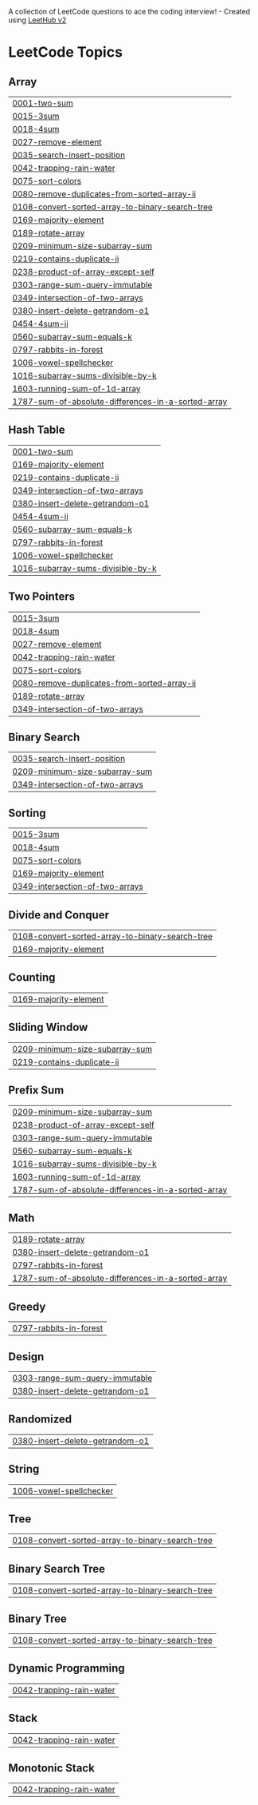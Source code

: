 A collection of LeetCode questions to ace the coding interview! - Created using [LeetHub v2](https://github.com/arunbhardwaj/LeetHub-2.0)
<!---LeetCode Topics Start-->
# LeetCode Topics
## Array
|  |
| ------- |
| [0001-two-sum](https://github.com/naveenpandey44/leetocde/tree/master/0001-two-sum) |
| [0015-3sum](https://github.com/naveenpandey44/leetocde/tree/master/0015-3sum) |
| [0018-4sum](https://github.com/naveenpandey44/leetocde/tree/master/0018-4sum) |
| [0027-remove-element](https://github.com/naveenpandey44/leetocde/tree/master/0027-remove-element) |
| [0035-search-insert-position](https://github.com/naveenpandey44/leetocde/tree/master/0035-search-insert-position) |
| [0042-trapping-rain-water](https://github.com/naveenpandey44/leetocde/tree/master/0042-trapping-rain-water) |
| [0075-sort-colors](https://github.com/naveenpandey44/leetocde/tree/master/0075-sort-colors) |
| [0080-remove-duplicates-from-sorted-array-ii](https://github.com/naveenpandey44/leetocde/tree/master/0080-remove-duplicates-from-sorted-array-ii) |
| [0108-convert-sorted-array-to-binary-search-tree](https://github.com/naveenpandey44/leetocde/tree/master/0108-convert-sorted-array-to-binary-search-tree) |
| [0169-majority-element](https://github.com/naveenpandey44/leetocde/tree/master/0169-majority-element) |
| [0189-rotate-array](https://github.com/naveenpandey44/leetocde/tree/master/0189-rotate-array) |
| [0209-minimum-size-subarray-sum](https://github.com/naveenpandey44/leetocde/tree/master/0209-minimum-size-subarray-sum) |
| [0219-contains-duplicate-ii](https://github.com/naveenpandey44/leetocde/tree/master/0219-contains-duplicate-ii) |
| [0238-product-of-array-except-self](https://github.com/naveenpandey44/leetocde/tree/master/0238-product-of-array-except-self) |
| [0303-range-sum-query-immutable](https://github.com/naveenpandey44/leetocde/tree/master/0303-range-sum-query-immutable) |
| [0349-intersection-of-two-arrays](https://github.com/naveenpandey44/leetocde/tree/master/0349-intersection-of-two-arrays) |
| [0380-insert-delete-getrandom-o1](https://github.com/naveenpandey44/leetocde/tree/master/0380-insert-delete-getrandom-o1) |
| [0454-4sum-ii](https://github.com/naveenpandey44/leetocde/tree/master/0454-4sum-ii) |
| [0560-subarray-sum-equals-k](https://github.com/naveenpandey44/leetocde/tree/master/0560-subarray-sum-equals-k) |
| [0797-rabbits-in-forest](https://github.com/naveenpandey44/leetocde/tree/master/0797-rabbits-in-forest) |
| [1006-vowel-spellchecker](https://github.com/naveenpandey44/leetocde/tree/master/1006-vowel-spellchecker) |
| [1016-subarray-sums-divisible-by-k](https://github.com/naveenpandey44/leetocde/tree/master/1016-subarray-sums-divisible-by-k) |
| [1603-running-sum-of-1d-array](https://github.com/naveenpandey44/leetocde/tree/master/1603-running-sum-of-1d-array) |
| [1787-sum-of-absolute-differences-in-a-sorted-array](https://github.com/naveenpandey44/leetocde/tree/master/1787-sum-of-absolute-differences-in-a-sorted-array) |
## Hash Table
|  |
| ------- |
| [0001-two-sum](https://github.com/naveenpandey44/leetocde/tree/master/0001-two-sum) |
| [0169-majority-element](https://github.com/naveenpandey44/leetocde/tree/master/0169-majority-element) |
| [0219-contains-duplicate-ii](https://github.com/naveenpandey44/leetocde/tree/master/0219-contains-duplicate-ii) |
| [0349-intersection-of-two-arrays](https://github.com/naveenpandey44/leetocde/tree/master/0349-intersection-of-two-arrays) |
| [0380-insert-delete-getrandom-o1](https://github.com/naveenpandey44/leetocde/tree/master/0380-insert-delete-getrandom-o1) |
| [0454-4sum-ii](https://github.com/naveenpandey44/leetocde/tree/master/0454-4sum-ii) |
| [0560-subarray-sum-equals-k](https://github.com/naveenpandey44/leetocde/tree/master/0560-subarray-sum-equals-k) |
| [0797-rabbits-in-forest](https://github.com/naveenpandey44/leetocde/tree/master/0797-rabbits-in-forest) |
| [1006-vowel-spellchecker](https://github.com/naveenpandey44/leetocde/tree/master/1006-vowel-spellchecker) |
| [1016-subarray-sums-divisible-by-k](https://github.com/naveenpandey44/leetocde/tree/master/1016-subarray-sums-divisible-by-k) |
## Two Pointers
|  |
| ------- |
| [0015-3sum](https://github.com/naveenpandey44/leetocde/tree/master/0015-3sum) |
| [0018-4sum](https://github.com/naveenpandey44/leetocde/tree/master/0018-4sum) |
| [0027-remove-element](https://github.com/naveenpandey44/leetocde/tree/master/0027-remove-element) |
| [0042-trapping-rain-water](https://github.com/naveenpandey44/leetocde/tree/master/0042-trapping-rain-water) |
| [0075-sort-colors](https://github.com/naveenpandey44/leetocde/tree/master/0075-sort-colors) |
| [0080-remove-duplicates-from-sorted-array-ii](https://github.com/naveenpandey44/leetocde/tree/master/0080-remove-duplicates-from-sorted-array-ii) |
| [0189-rotate-array](https://github.com/naveenpandey44/leetocde/tree/master/0189-rotate-array) |
| [0349-intersection-of-two-arrays](https://github.com/naveenpandey44/leetocde/tree/master/0349-intersection-of-two-arrays) |
## Binary Search
|  |
| ------- |
| [0035-search-insert-position](https://github.com/naveenpandey44/leetocde/tree/master/0035-search-insert-position) |
| [0209-minimum-size-subarray-sum](https://github.com/naveenpandey44/leetocde/tree/master/0209-minimum-size-subarray-sum) |
| [0349-intersection-of-two-arrays](https://github.com/naveenpandey44/leetocde/tree/master/0349-intersection-of-two-arrays) |
## Sorting
|  |
| ------- |
| [0015-3sum](https://github.com/naveenpandey44/leetocde/tree/master/0015-3sum) |
| [0018-4sum](https://github.com/naveenpandey44/leetocde/tree/master/0018-4sum) |
| [0075-sort-colors](https://github.com/naveenpandey44/leetocde/tree/master/0075-sort-colors) |
| [0169-majority-element](https://github.com/naveenpandey44/leetocde/tree/master/0169-majority-element) |
| [0349-intersection-of-two-arrays](https://github.com/naveenpandey44/leetocde/tree/master/0349-intersection-of-two-arrays) |
## Divide and Conquer
|  |
| ------- |
| [0108-convert-sorted-array-to-binary-search-tree](https://github.com/naveenpandey44/leetocde/tree/master/0108-convert-sorted-array-to-binary-search-tree) |
| [0169-majority-element](https://github.com/naveenpandey44/leetocde/tree/master/0169-majority-element) |
## Counting
|  |
| ------- |
| [0169-majority-element](https://github.com/naveenpandey44/leetocde/tree/master/0169-majority-element) |
## Sliding Window
|  |
| ------- |
| [0209-minimum-size-subarray-sum](https://github.com/naveenpandey44/leetocde/tree/master/0209-minimum-size-subarray-sum) |
| [0219-contains-duplicate-ii](https://github.com/naveenpandey44/leetocde/tree/master/0219-contains-duplicate-ii) |
## Prefix Sum
|  |
| ------- |
| [0209-minimum-size-subarray-sum](https://github.com/naveenpandey44/leetocde/tree/master/0209-minimum-size-subarray-sum) |
| [0238-product-of-array-except-self](https://github.com/naveenpandey44/leetocde/tree/master/0238-product-of-array-except-self) |
| [0303-range-sum-query-immutable](https://github.com/naveenpandey44/leetocde/tree/master/0303-range-sum-query-immutable) |
| [0560-subarray-sum-equals-k](https://github.com/naveenpandey44/leetocde/tree/master/0560-subarray-sum-equals-k) |
| [1016-subarray-sums-divisible-by-k](https://github.com/naveenpandey44/leetocde/tree/master/1016-subarray-sums-divisible-by-k) |
| [1603-running-sum-of-1d-array](https://github.com/naveenpandey44/leetocde/tree/master/1603-running-sum-of-1d-array) |
| [1787-sum-of-absolute-differences-in-a-sorted-array](https://github.com/naveenpandey44/leetocde/tree/master/1787-sum-of-absolute-differences-in-a-sorted-array) |
## Math
|  |
| ------- |
| [0189-rotate-array](https://github.com/naveenpandey44/leetocde/tree/master/0189-rotate-array) |
| [0380-insert-delete-getrandom-o1](https://github.com/naveenpandey44/leetocde/tree/master/0380-insert-delete-getrandom-o1) |
| [0797-rabbits-in-forest](https://github.com/naveenpandey44/leetocde/tree/master/0797-rabbits-in-forest) |
| [1787-sum-of-absolute-differences-in-a-sorted-array](https://github.com/naveenpandey44/leetocde/tree/master/1787-sum-of-absolute-differences-in-a-sorted-array) |
## Greedy
|  |
| ------- |
| [0797-rabbits-in-forest](https://github.com/naveenpandey44/leetocde/tree/master/0797-rabbits-in-forest) |
## Design
|  |
| ------- |
| [0303-range-sum-query-immutable](https://github.com/naveenpandey44/leetocde/tree/master/0303-range-sum-query-immutable) |
| [0380-insert-delete-getrandom-o1](https://github.com/naveenpandey44/leetocde/tree/master/0380-insert-delete-getrandom-o1) |
## Randomized
|  |
| ------- |
| [0380-insert-delete-getrandom-o1](https://github.com/naveenpandey44/leetocde/tree/master/0380-insert-delete-getrandom-o1) |
## String
|  |
| ------- |
| [1006-vowel-spellchecker](https://github.com/naveenpandey44/leetocde/tree/master/1006-vowel-spellchecker) |
## Tree
|  |
| ------- |
| [0108-convert-sorted-array-to-binary-search-tree](https://github.com/naveenpandey44/leetocde/tree/master/0108-convert-sorted-array-to-binary-search-tree) |
## Binary Search Tree
|  |
| ------- |
| [0108-convert-sorted-array-to-binary-search-tree](https://github.com/naveenpandey44/leetocde/tree/master/0108-convert-sorted-array-to-binary-search-tree) |
## Binary Tree
|  |
| ------- |
| [0108-convert-sorted-array-to-binary-search-tree](https://github.com/naveenpandey44/leetocde/tree/master/0108-convert-sorted-array-to-binary-search-tree) |
## Dynamic Programming
|  |
| ------- |
| [0042-trapping-rain-water](https://github.com/naveenpandey44/leetocde/tree/master/0042-trapping-rain-water) |
## Stack
|  |
| ------- |
| [0042-trapping-rain-water](https://github.com/naveenpandey44/leetocde/tree/master/0042-trapping-rain-water) |
## Monotonic Stack
|  |
| ------- |
| [0042-trapping-rain-water](https://github.com/naveenpandey44/leetocde/tree/master/0042-trapping-rain-water) |
<!---LeetCode Topics End-->